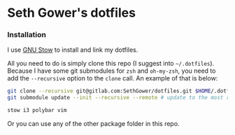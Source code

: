 # Seth Gower's dotfiles

### Installation

I use [GNU Stow](https://www.gnu.org/software/stow/) to install and link my dotfiles. 


All you need to do is simply clone this repo (I suggest into `~/.dotfiles`). Because I have some git submodules for `zsh` and `oh-my-zsh`, you need to add the `--recursive` option to the `clone` call. An example of that is below:

```sh
git clone --recursive git@gitlab.com:SethGower/dotfiles.git $HOME/.dotfile
git submodule update --init --recursive --remote # update to the most recent commit on the remote branch of the submodules
```

```sh
stow i3 polybar vim
```

Or you can use any of the other package folder in this repo. 
